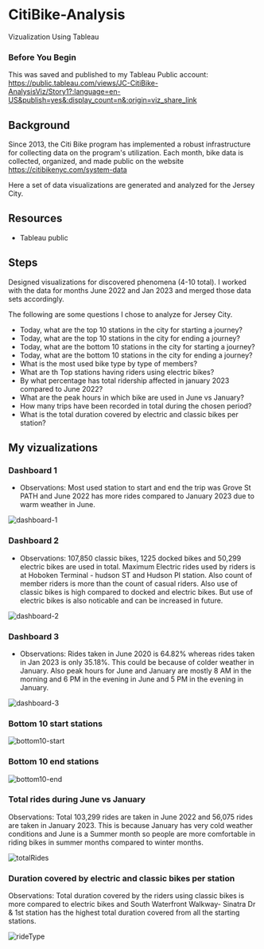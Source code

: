 # CitiBike-Analysis
Vizualization Using Tableau

### Before You Begin
This was saved and published to my Tableau Public account: https://public.tableau.com/views/JC-CitiBike-AnalysisViz/Story1?:language=en-US&publish=yes&:display_count=n&:origin=viz_share_link

## Background

Since 2013, the Citi Bike program has implemented a robust infrastructure for collecting data on the program's utilization. Each month, bike data is collected, organized, and made public on the website https://citibikenyc.com/system-data

Here a set of data visualizations are generated and analyzed for the Jersey City.

## Resources

* Tableau public 

## Steps

Designed visualizations for discovered phenomena (4-10 total). I worked with the data for months June 2022 and Jan 2023 and merged those data sets accordingly.

The following are some questions I chose to analyze for Jersey City.

* Today, what are the top 10 stations in the city for starting a journey?
* Today, what are the top 10 stations in the city for ending a journey?
* Today, what are the bottom 10 stations in the city for starting a journey?
* Today, what are the bottom 10 stations in the city for ending a journey?
* What is the most used bike type by type of members?
* What are th Top stations having riders using electric bikes?
* By what percentage has total ridership affected in january 2023 compared to June 2022?
* What are the peak hours in which bike are used in June vs January?
* How many trips have been recorded in total during the chosen period?
* What is the total duration covered by electric and classic bikes per station?

## My vizualizations

### Dashboard 1

* Observations: Most used station to start and end the trip was Grove St PATH and June 2022 has more rides compared to January 2023 due to warm weather in June.  

![dashboard-1](https://user-images.githubusercontent.com/120197958/235816721-e6d8d689-896a-4c0c-89df-7ba430b9b209.png)

### Dashboard 2

* Observations: 107,850 classic bikes, 1225 docked bikes and 50,299 electric bikes are used in total. Maximum Electric rides used by riders is at Hoboken Terminal - hudson  ST and Hudson PI station. Also count of member riders is more than the count of casual riders. Also use of classic bikes is high compared to docked and electric bikes. But use of electric bikes is also noticable and can be increased in future.

![dashboard-2](https://user-images.githubusercontent.com/120197958/235817558-63d46fe0-819f-4b45-b3df-df2847e4bfd0.png)

### Dashboard 3

* Observations: Rides taken in June 2020 is 64.82% whereas rides taken in Jan 2023 is only 35.18%. This could be because of colder weather in January. Also peak hours for June and January are mostly 8 AM in the morning and 6 PM in the evening in June and 5 PM in the evening in January. 

![dashboard-3](https://user-images.githubusercontent.com/120197958/235817571-c45fb85a-435a-48fa-b6e1-5e63f8f4a5cc.png)


### Bottom 10 start stations

![bottom10-start](https://user-images.githubusercontent.com/120197958/235816746-5a5abdad-2cb5-4829-892b-470d83d8203f.png)

### Bottom 10 end stations

![bottom10-end](https://user-images.githubusercontent.com/120197958/235816756-b8d8f4d8-8396-4463-a693-2a800103592e.png)

### Total rides during June vs January

Observations: Total 103,299 rides are taken in June 2022 and 56,075 rides are taken in January 2023. This is because January has very cold weather conditions and June is a Summer month so people are more comfortable in riding bikes in summer months compared to winter months.

![totalRides](https://user-images.githubusercontent.com/120197958/235816760-a7e5dfbe-39cf-4d1f-a987-d37c65d488f5.png)

### Duration covered by electric and classic bikes per station

Observations: Total duration covered by the riders using classic bikes is more compared to electric bikes and South Waterfront Walkway- Sinatra Dr & 1st station has the highest total duration covered from all the starting stations.

![rideType](https://user-images.githubusercontent.com/120197958/235816767-9df0b3f7-f134-4c58-885b-8a516d6f9e99.png)






